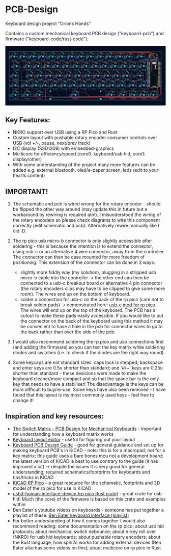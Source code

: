 # PCB-Design
Keyboard design project "Orions Hands"

Contains a custom mechanical keyboard PCB design ("keyboard-pcb") and firmware ("keyboard-code/rust-code").

![Alt text](PCB_OrionsHands.jpg?raw=true "Keyboard PCB")

## Key Features:
* NKRO support over USB using a RP Pico and Rust
* Custom layout with pushable rotary encoder consumer controls over USB (vol +/-, pause, next/prev track)
* I2C display (SSD1309) with embedded-graphics
* Multicore for efficiency/speed (core0: keyboard/usb hid, core1: display/other)
* With some understanding of the project many more features can be added e.g. external bluetooth, oled/e-paper screen, leds (edit to your hearts content)

## IMPORTANT!
1) The schematic and pcb is wired wrong for the rotary encoder - should be flipped the other way around (may update this in future but a workaround by rewiring is required atm). I misunderstood the wiring of the rotary encoders so please check diagrams to wire this component correctly (edit schematic and pcb). Alternatively rewire manually like I did :D.

2) The rp pico usb micro-b connector is only slightly accessible after soldering - this is because the intention is to extend the connector, using usb-c or an alternative 4 wire connector, away from the controller. The connector can then be case mounted for more freedom of positioning. This extension of the connector can be done in 2 ways:
    * slightly more fiddly way (my solution), plugging in a stripped usb micro-b cable into the controller -> the other end can then be connected to a usb-c breakout board or alternative 4 pin connector (the rotary encoders clips may have to be clipped to give some more room). The wires end up on the bottom of keyboard.
    * solder a connection for usb-c on the back of the rp pico (care not to break solder pads) -> demonstrated here: [usb-c mod for rp pico](https://www.reddit.com/r/raspberry_pi/comments/m8p2ed/usb_type_c_mod_for_pico/). The wires will end up on the top of the keyboard. The PCB has a cutout to make these pads easily accessible. If you would like to put the connector on the back of the keyboard using this method it may be convenient to have a hole in the pcb for connector wires to go to the back rather than over the side of the pcb.

3) I would also recommend soldering the rp pico and usb connections first (and adding the firmware) so you can test the key matrix while soldering diodes and switches (i.e. to check if the diodes are the right way round).

4) Some keycaps are not standard sizes: caps lock is stepped; backspace and enter keys are 0.5u shorter than standard; and '#/~' keys are 0.25u shorter than standard - these desicions were made to make the keyboard cleaner/more compact and so that the space bar is the only key that needs to have a stabiliser! The disadvantage is the keys can be more difficult to buy/re-use. Some keys have also been removed - I have found that this layout is my most commonly used keys - feel free to change it!

## Inspiration and key resources:
* [The Switch Matrix - PCB Design for Mechanical Keyboards](https://www.youtube.com/watch?v=vLGklanzQIc) - important for understanding how a keyboard matrix works
* [Keyboard layout editor](http://www.keyboard-layout-editor.com/) - useful for figuring out your layout
* [Keyboard PCB Design Guide](https://wiki.ai03.com/books/pcb-design/page/pcb-guide-part-1---preparations) - good for general guidance and set up for making keyboard PCB's in KiCAD - note: this is for a macropad, not for a key matrix; this guide uses a bare bones mcu not a development board; the latest version of KiCAD is best to use contrary to the guide (it has improved a lot) -> despite the issues it is very good for general understanding, required schematics/footprints for keyboards and tips/tricks in KiCAD 
* [KiCAD RP Pico](https://github.com/ncarandini/KiCad-RP-Pico) - a great resource for the schematic, footprints and 3D model of the rp pico for use in KiCAD
* [usbd-human-interface-device (rp pico Rust crate)](https://github.com/dlkj/usbd-human-interface-device) - great crate for usb hid! Much (the core) of the firmware is based on this crate and examples within
* Ben Eater's youtube videos on keyboards - someone has put together a playlist of these: [Ben Eater keyboard interface (playlist)](https://youtube.com/playlist?list=PLInUV34wyeCZ7whCxtxIWtcLeoI49szQo)
* For better understanding of how it comes together I would also recommend reading: some documentation on the rp pico; about usb hid protocols; about mechanical switch debounce; about n-key roll over (NKRO) for usb hid keyboards; about pushable rotary encoders; about the Rust language; how spi/i2c works for adding external devices (Ben Eater also has some videos on this); about multicore on rp pico in Rust
